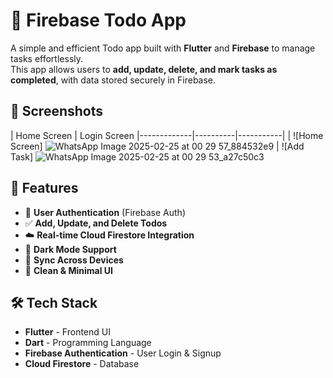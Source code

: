 # 📝 Firebase Todo App

A simple and efficient Todo app built with **Flutter** and **Firebase** to manage tasks effortlessly.  
This app allows users to **add, update, delete, and mark tasks as completed**, with data stored securely in Firebase.

## 📸 Screenshots

| Home Screen  | Login Screen 
|-------------|----------|-----------|
| ![Home Screen] ![WhatsApp Image 2025-02-25 at 00 29 57_884532e9](https://github.com/user-attachments/assets/15d12061-969d-4889-94fe-d1058f254f9d)
 | ![Add Task] ![WhatsApp Image 2025-02-25 at 00 29 53_a27c50c3](https://github.com/user-attachments/assets/63730ff7-de53-4150-8cf1-39e1e8d66309)


## 🚀 Features

- 🔐 **User Authentication** (Firebase Auth)
- ✅ **Add, Update, and Delete Todos**
- ☁️ **Real-time Cloud Firestore Integration**
- 🌙 **Dark Mode Support**
- 🔄 **Sync Across Devices**
- 🎨 **Clean & Minimal UI**

## 🛠️ Tech Stack

- **Flutter** - Frontend UI
- **Dart** - Programming Language
- **Firebase Authentication** - User Login & Signup
- **Cloud Firestore** - Database

